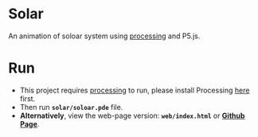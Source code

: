 # Solar

An animation of soloar system using [processing](https://processing.org/) and P5.js.

# Run
- This project requires [processing](https://processing.org/) to run, please install Processing [here](https://processing.org/download/) first.
- Then run __`solar/soloar.pde`__ file.
- __Alternatively__, view the web-page version: __`web/index.html`__ or __[Github Page](https://dooomino.github.io/Solar/)__.
